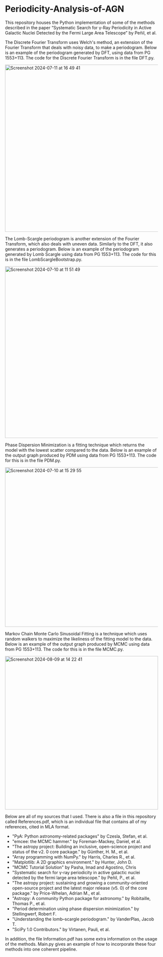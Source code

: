 # Periodicity-Analysis-of-AGN
This repository houses the Python implementation of some of the methods described in the paper “Systematic Search for γ-Ray Periodicity in Active Galactic Nuclei Detected by the Fermi Large Area Telescope” by Peñil, et al.

The Discrete Fourier Transform uses Welch's method, an extension of the Fourier Transform that deals with noisy data, to make a periodogram. Below is an example of the periodogram generated by DFT, using data from PG 1553+113. The code for the Discrete Fourier Transform is in the file DFT.py.

<img width="549" alt="Screenshot 2024-07-11 at 16 49 41" src="https://github.com/user-attachments/assets/96bd9e39-e998-4d77-9ba9-2ef4c01fc2cd">

The Lomb-Scargle periodogram is another extension of the Fourier Transform, which also deals with uneven data. Similarly to the DFT, it also generates a periodogram. Below is an example of the periodogram generated by Lomb Scargle using data from PG 1553+113. The code for this is in the file LombScargleBootstrap.py.

<img width="564" alt="Screenshot 2024-07-10 at 11 51 49" src="https://github.com/user-attachments/assets/7c887f8d-625a-4532-aa29-bc87012f5f66">

Phase Dispersion Minimization is a fitting technique which returns the model with the lowest scatter compared to the data. Below is an example of the output graph produced by PDM using data from PG 1553+113. The code for this is in the file PDM.py.

<img width="524" alt="Screenshot 2024-07-10 at 15 29 55" src="https://github.com/user-attachments/assets/670aeeb1-894e-4d15-96f9-24790917d73b">

Markov Chain Monte Carlo Sinusoidal Fitting is a technique which uses random walkers to maximize the likeliness of the fitting model to the data. Below is an example of the output graph produced by MCMC using data from PG 1553+113. The code for this is in the file MCMC.py.

<img width="504" alt="Screenshot 2024-08-09 at 14 22 41" src="https://github.com/user-attachments/assets/6255426e-2159-4a84-a851-23504a637d81">

Below are all of my sources that I used. There is also a file in this repository called References.pdf, which is an individual file that contains all of my references, cited in MLA format.
- "PyA: Python astronomy-related packages" by Czesla, Stefan, et al.
- "emcee: the MCMC hammer." by Foreman-Mackey, Daniel, et al.
- "The astropy project: Building an inclusive, open-science project and status of the v2. 0 core package." by Günther, H. M., et al.
- "Array programming with NumPy." by Harris, Charles R., et al.
- "Matplotlib: A 2D graphics environment." by Hunter, John D.
- "MCMC Tutorial Solution" by Pasha, Imad and Agostino, Chris
- "Systematic search for γ-ray periodicity in active galactic nuclei detected by the fermi large area telescope." by Peñil, P., et al.
- "The astropy project: sustaining and growing a community-oriented open-source project and the latest major release (v5. 0) of the core package." by Price-Whelan, Adrian M., et al.
- "Astropy: A community Python package for astronomy." by Robitaille, Thomas P., et al.
- "Period determination using phase dispersion minimization." by Stellingwerf, Robert F.
- "Understanding the lomb–scargle periodogram." by VanderPlas, Jacob T.
- "SciPy 1.0 Contributors." by Virtanen, Pauli, et al.

In addition, the file Information.pdf has some extra information on the usage of the methods.
Main.py gives an example of how to incorporate these four methods into one coherent pipeline.
